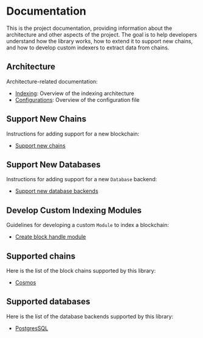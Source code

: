 # Documentation

This is the project documentation, providing information about the architecture and
other aspects of the project. The goal is to help developers understand how the library works,
how to extend it to support new chains, and how to develop custom indexers to extract data from chains.

## Architecture

Architecture-related documentation:

* [Indexing](./indexing_architecture.md): Overview of the indexing architecture
* [Configurations](./config_structure.md): Overview of the configuration file


## Support New Chains

Instructions for adding support for a new blockchain:

* [Support new chains](./support_new_chains.md)

## Support New Databases

Instructions for adding support for a new `Database` backend:

* [Support new database backends](./support_new_database.md)

## Develop Custom Indexing Modules

Guidelines for developing a custom `Module` to index a blockchain:

* [Create block handle module](./create_block_handle_module.md)


## Supported chains

Here is the list of the block chains supported by this library:

* [Cosmos](../cosmos/README.md)

## Supported databases

Here is the list of the database backends supported by this library:

* [PostgresSQL](../database/postgresql/README.md)

